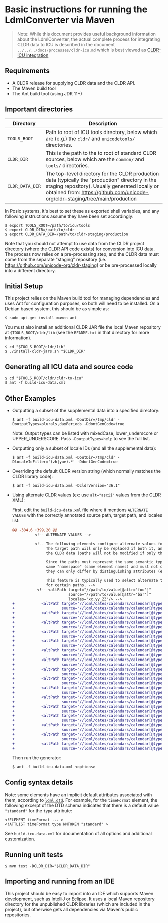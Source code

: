 <!--
© 2019 and later: Unicode, Inc. and others.
License & terms of use: http://www.unicode.org/copyright.html
-->

# Basic instructions for running the LdmlConverter via Maven

> Note: While this document provides useful background information about the
  LdmlConverter, the actual complete process for integrating CLDR data to ICU
  is described in the document `../../../docs/processes/cldr-icu.md` which is
  best viewed as
  [CLDR-ICU integration](https://unicode-org.github.io/icu/processes/cldr-icu.html)

## Requirements

* A CLDR release for supplying CLDR data and the CLDR API.
* The Maven build tool
* The Ant build tool (using JDK 11+)

## Important directories

| Directory       | Description                                                                                                                                                                                                                          |
|-----------------|--------------------------------------------------------------------------------------------------------------------------------------------------------------------------------------------------------------------------------------|
| `TOOLS_ROOT`    | Path to root of ICU tools directory, below which are (e.g.) the `cldr/` and `unicodetools/` directories.                                                                                                                             |
| `CLDR_DIR`      | This is the path to the to root of standard CLDR sources, below which are the `common/` and `tools/` directories.                                                                                                                    |
| `CLDR_DATA_DIR` | The top-level directory for the CLDR production data (typically the "production" directory in the staging repository). Usually generated locally or obtained from:  https://github.com/unicode-org/cldr-staging/tree/main/production |

In Posix systems, it's best to set these as exported shell variables, and any
following instructions assume they have been set accordingly:

```
$ export TOOLS_ROOT=/path/to/icu/tools
$ export CLDR_DIR=/path/to/cldr
$ export CLDR_DATA_DIR=/path/to/cldr-staging/production
```

Note that you should not attempt to use data from the CLDR project directory
(where the CLDR API code exists) for conversion into ICU data. The process now
relies on a pre-processing step, and the CLDR data must come from the separate
"staging" repository (i.e. https://github.com/unicode-org/cldr-staging) or be
pre-processed locally into a different directory.


## Initial Setup

This project relies on the Maven build tool for managing dependencies and uses
Ant for configuration purposes, so both will need to be installed. On a Debian
based system, this should be as simple as:

```
$ sudo apt-get install maven ant
```

You must also install an additional CLDR JAR file the local Maven repository at
`$TOOLS_ROOT/cldr/lib` (see the `README.txt` in that directory for more
information).

```
$ cd "$TOOLS_ROOT/cldr/lib"
$ ./install-cldr-jars.sh "$CLDR_DIR"
```

## Generating all ICU data and source code

```
$ cd "$TOOLS_ROOT/cldr/cldr-to-icu"
$ ant -f build-icu-data.xml
```

## Other Examples

* Outputting a subset of the supplemental data into a specified directory:
  ```
  $ ant -f build-icu-data.xml -DoutDir=/tmp/cldr -DoutputTypes=plurals,dayPeriods -DdontGenCode=true
  ```
  Note: Output types can be listed with mixedCase, lower_underscore or UPPER_UNDERSCORE.
  Pass `-DoutputTypes=help` to see the full list.


* Outputting only a subset of locale IDs (and all the supplemental data):
  ```
  $ ant -f build-icu-data.xml -DoutDir=/tmp/cldr -DlocaleIdFilter='(zh|yue).*' -DdontGenCode=true
  ```

* Overriding the default CLDR version string (which normally matches the CLDR library code):
  ```
  $ ant -f build-icu-data.xml -DcldrVersion="36.1"
  ```

* Using alternate CLDR values (ex: use `alt="ascii"` values from the CLDR XML):

  First, edit the `build-icu-data.xml` file where it mentions `ALTERNATE VALUES`
  with the correctly annotated source path, target path, and locales list:
  ```diff
  @@ -384,6 +399,20 @@
            <!-- ALTERNATE VALUES -->

            <!-- The following elements configure alternate values for some special case paths.
                 The target path will only be replaced if both it, and the source path, exist in
                 the CLDR data (paths will not be modified if only the source path exists).

                 Since the paths must represent the same semantic type of data, they must be in the
                 same "namespace" (same element names) and must not contain value attributes. Thus
                 they can only differ by distinguishing attributes (either added or modified).

                 This feature is typically used to select alternate translations (e.g. short forms)
                 for certain paths. -->
             <!-- <altPath target="//path/to/value[@attr='foo']"
                           source="//path/to/value[@attr='bar']"
                           locales="xx,yy_ZZ"/> -->
  +            <altPath target="//ldml/dates/calendars/calendar[@type='gregorian']/dateTimeFormats/availableFormats/dateFormatItem[@id='Ehm']"
  +                     source="//ldml/dates/calendars/calendar[@type='gregorian']/dateTimeFormats/availableFormats/dateFormatItem[@id='Ehm'][@alt='ascii']"/>
  +            <altPath target="//ldml/dates/calendars/calendar[@type='gregorian']/dateTimeFormats/availableFormats/dateFormatItem[@id='Ehms']"
  +                     source="//ldml/dates/calendars/calendar[@type='gregorian']/dateTimeFormats/availableFormats/dateFormatItem[@id='Ehms'][@alt='ascii']"/>
  +            <altPath target="//ldml/dates/calendars/calendar[@type='gregorian']/dateTimeFormats/availableFormats/dateFormatItem[@id='h']"
  +                     source="//ldml/dates/calendars/calendar[@type='gregorian']/dateTimeFormats/availableFormats/dateFormatItem[@id='h'][@alt='ascii']"/>
  +            <altPath target="//ldml/dates/calendars/calendar[@type='gregorian']/dateTimeFormats/availableFormats/dateFormatItem[@id='hm']"
  +                     source="//ldml/dates/calendars/calendar[@type='gregorian']/dateTimeFormats/availableFormats/dateFormatItem[@id='hm'][@alt='ascii']"/>
  +            <altPath target="//ldml/dates/calendars/calendar[@type='gregorian']/dateTimeFormats/availableFormats/dateFormatItem[@id='hms']"
  +                     source="//ldml/dates/calendars/calendar[@type='gregorian']/dateTimeFormats/availableFormats/dateFormatItem[@id='hms'][@alt='ascii']"/>
  +            <altPath target="//ldml/dates/calendars/calendar[@type='gregorian']/dateTimeFormats/availableFormats/dateFormatItem[@id='hmsv']"
  +                     source="//ldml/dates/calendars/calendar[@type='gregorian']/dateTimeFormats/availableFormats/dateFormatItem[@id='hmsv'][@alt='ascii']"/>
  +            <altPath target="//ldml/dates/calendars/calendar[@type='gregorian']/dateTimeFormats/availableFormats/dateFormatItem[@id='hmv']"
  +                     source="//ldml/dates/calendars/calendar[@type='gregorian']/dateTimeFormats/availableFormats/dateFormatItem[@id='hmv'][@alt='ascii']"/>
  +            <altPath target="//ldml/dates/calendars/calendar[@type='gregorian']/timeFormats/timeFormatLength[@type='full']/timeFormat[@type='standard']/pattern[@type='standard']"
  +                     source="//ldml/dates/calendars/calendar[@type='gregorian']/timeFormats/timeFormatLength[@type='full']/timeFormat[@type='standard']/pattern[@alt='ascii'][@type='standard']"/>
  +            <altPath target="//ldml/dates/calendars/calendar[@type='gregorian']/timeFormats/timeFormatLength[@type='long']/timeFormat[@type='standard']/pattern[@type='standard']"
  +                     source="//ldml/dates/calendars/calendar[@type='gregorian']/timeFormats/timeFormatLength[@type='long']/timeFormat[@type='standard']/pattern[@alt='ascii'][@type='standard']"/>
  +            <altPath target="//ldml/dates/calendars/calendar[@type='gregorian']/timeFormats/timeFormatLength[@type='medium']/timeFormat[@type='standard']/pattern[@type='standard']"
  +                     source="//ldml/dates/calendars/calendar[@type='gregorian']/timeFormats/timeFormatLength[@type='medium']/timeFormat[@type='standard']/pattern[@alt='ascii'][@type='standard']"/>
  +            <altPath target="//ldml/dates/calendars/calendar[@type='gregorian']/timeFormats/timeFormatLength[@type='short']/timeFormat[@type='standard']/pattern[@type='standard']"
  +                     source="//ldml/dates/calendars/calendar[@type='gregorian']/timeFormats/timeFormatLength[@type='short']/timeFormat[@type='standard']/pattern[@alt='ascii'][@type='standard']"/>
  +            <altPath target="//ldml/dates/calendars/calendar[@type='generic']/dateTimeFormats/availableFormats/dateFormatItem[@id='Ehm']"
  +                     source="//ldml/dates/calendars/calendar[@type='generic']/dateTimeFormats/availableFormats/dateFormatItem[@id='Ehm'][@alt='ascii']"/>
  +            <altPath target="//ldml/dates/calendars/calendar[@type='generic']/dateTimeFormats/availableFormats/dateFormatItem[@id='Ehms']"
  +                     source="//ldml/dates/calendars/calendar[@type='generic']/dateTimeFormats/availableFormats/dateFormatItem[@id='Ehms'][@alt='ascii']"/>
  +            <altPath target="//ldml/dates/calendars/calendar[@type='generic']/dateTimeFormats/availableFormats/dateFormatItem[@id='h']"
  +                     source="//ldml/dates/calendars/calendar[@type='generic']/dateTimeFormats/availableFormats/dateFormatItem[@id='h'][@alt='ascii']"/>
  +            <altPath target="//ldml/dates/calendars/calendar[@type='generic']/dateTimeFormats/availableFormats/dateFormatItem[@id='hm']"
  +                     source="//ldml/dates/calendars/calendar[@type='generic']/dateTimeFormats/availableFormats/dateFormatItem[@id='hm'][@alt='ascii']"/>
  +            <altPath target="//ldml/dates/calendars/calendar[@type='generic']/dateTimeFormats/availableFormats/dateFormatItem[@id='hms']"
  +                     source="//ldml/dates/calendars/calendar[@type='generic']/dateTimeFormats/availableFormats/dateFormatItem[@id='hms'][@alt='ascii']"/>
  ```
  Then run the generator:
  ```
  $ ant -f build-icu-data.xml <options>
  ```

## Config syntax details

Note: some elements have an implicit default attributes associated with them, according to [`ldml.dtd`](https://github.com/unicode-org/icu/blob/main/icu4c/source/data/dtd/cldr/common/dtd/ldml.dtd).
For example, for the `timeFormat` element,
the following excerpt of the DTD schema indicates that there is a default value `"standard"` for the `type` attribute:

```
<!ELEMENT timeFormat ... >
<!ATTLIST timeFormat type NMTOKEN "standard" >
```

See `build-icu-data.xml` for documentation of all options and additional customization.


## Running unit tests

```
$ mvn test -DCLDR_DIR="$CLDR_DATA_DIR"
```


## Importing and running from an IDE

This project should be easy to import into an IDE which supports Maven development, such
as IntelliJ or Eclipse. It uses a local Maven repository directory for the unpublished
CLDR libraries (which are included in the project), but otherwise gets all dependencies
via Maven's public repositories.
